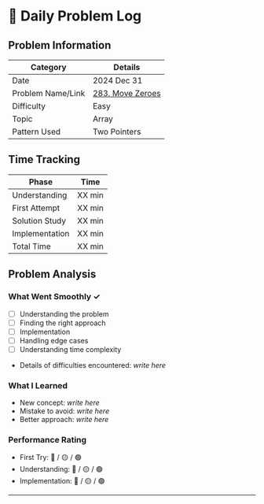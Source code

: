 # 📝 Daily Problem Log

## Problem Information
| Category          | Details                                                                    |
|-------------------|----------------------------------------------------------------------------|
| Date              | 2024 Dec 31                                                                |
| Problem Name/Link | [283. Move Zeroes](https://leetcode.com/problems/move-zeroes/description/) |
| Difficulty        | Easy                                                                       |
| Topic             | Array                                                                      |
| Pattern Used      | Two Pointers                                                               |

## Time Tracking
| Phase          | Time    |
|----------------|---------|
| Understanding  | XX min  |
| First Attempt  | XX min  |
| Solution Study | XX min  |
| Implementation | XX min  |
| Total Time     | XX min  |

## Problem Analysis
### What Went Smoothly ✓
- [ ] Understanding the problem
- [ ] Finding the right approach
- [ ] Implementation
- [ ] Handling edge cases
- [ ] Understanding time complexity
- Details of difficulties encountered: _write here_

### What I Learned
- New concept: _write here_
- Mistake to avoid: _write here_
- Better approach: _write here_

### Performance Rating
- First Try: 🔴 / 🟡 / 🟢
- Understanding: 🔴 / 🟡 / 🟢
- Implementation: 🔴 / 🟡 / 🟢

---